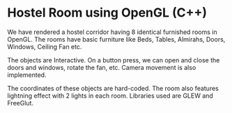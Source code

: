 # Hostel Room using OpenGL (C++)

We have rendered a hostel corridor having 8 identical furnished rooms in OpenGL.
The rooms have basic furniture like Beds, Tables, Almirahs, Doors, Windows, Ceiling Fan etc.

The objects are Interactive. On a button press, we can open and close the doors and windows, rotate the fan, etc.
Camera movement is also implemented.

The coordinates of these objects are hard-coded. 
The room also features lightning effect with 2 lights in each room.
Libraries used are GLEW and FreeGlut.
